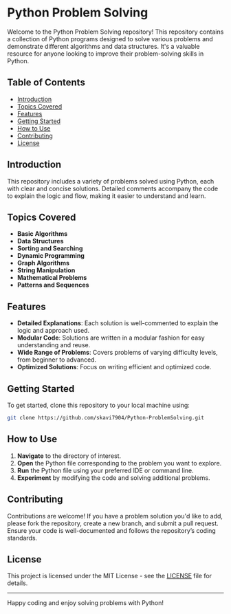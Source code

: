 # Python Problem Solving

Welcome to the Python Problem Solving repository! This repository contains a collection of Python programs designed to solve various problems and demonstrate different algorithms and data structures. It's a valuable resource for anyone looking to improve their problem-solving skills in Python.

## Table of Contents

- [Introduction](#introduction)
- [Topics Covered](#topics-covered)
- [Features](#features)
- [Getting Started](#getting-started)
- [How to Use](#how-to-use)
- [Contributing](#contributing)
- [License](#license)

## Introduction

This repository includes a variety of problems solved using Python, each with clear and concise solutions. Detailed comments accompany the code to explain the logic and flow, making it easier to understand and learn.

## Topics Covered

- **Basic Algorithms**
- **Data Structures**
- **Sorting and Searching**
- **Dynamic Programming**
- **Graph Algorithms**
- **String Manipulation**
- **Mathematical Problems**
- **Patterns and Sequences**

## Features

- **Detailed Explanations**: Each solution is well-commented to explain the logic and approach used.
- **Modular Code**: Solutions are written in a modular fashion for easy understanding and reuse.
- **Wide Range of Problems**: Covers problems of varying difficulty levels, from beginner to advanced.
- **Optimized Solutions**: Focus on writing efficient and optimized code.

## Getting Started

To get started, clone this repository to your local machine using:

```sh
git clone https://github.com/skavi7904/Python-ProblemSolving.git
```

## How to Use

1. **Navigate** to the directory of interest.
2. **Open** the Python file corresponding to the problem you want to explore.
3. **Run** the Python file using your preferred IDE or command line.
4. **Experiment** by modifying the code and solving additional problems.

## Contributing

Contributions are welcome! If you have a problem solution you'd like to add, please fork the repository, create a new branch, and submit a pull request. Ensure your code is well-documented and follows the repository’s coding standards.

## License

This project is licensed under the MIT License - see the [LICENSE](LICENSE) file for details.

---

Happy coding and enjoy solving problems with Python!
